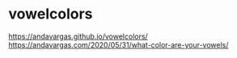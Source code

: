 # vowelcolors

https://andavargas.github.io/vowelcolors/
https://andavargas.com/2020/05/31/what-color-are-your-vowels/
